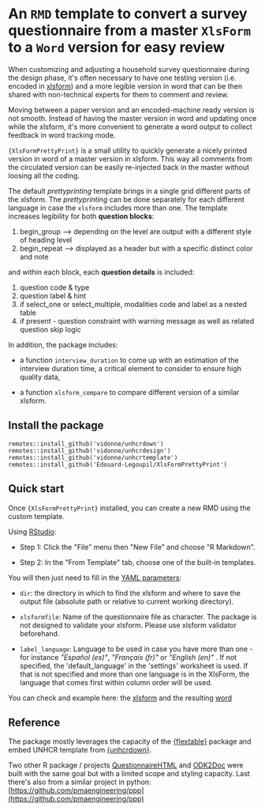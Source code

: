 
# An `RMD` template to convert a survey questionnaire from a master `XlsForm` to a `Word` version for easy review

When customizing and adjusting a household survey questionnaire during the design phase, it's often necessary to have one testing version (i.e. encoded in [xlsform](http://xlsform)) and a more legible version in word that can be then shared with non-technical experts for them to comment and review.

Moving between a paper version and an encoded-machine ready version is not smooth. Instead of having the master version in word and updating once while the xlsform, it's more convenient to generate a word output to collect feedback in word tracking mode.

`{XlsFormPrettyPrint}` is a small utility to quickly generate a nicely printed version in word of a master version in xlsform. This way all comments from the circulated version can be easily re-injected back in the master without loosing all the coding.

The default _prettyprinting_ template brings in a single grid different parts of the xlsform. The _prettyprinting_ can be done separately for each different language in case the `xlsform` includes more than one. The template increases legibility for both __question blocks__:

  1. begin_group --> depending on the level are output with a different style of heading level
  2. begin_repeat --> displayed as a header but with a specific distinct color and note

and within each block, each __question details__ is  included:  

  1. question code & type
  2. question label & hint
  3. if select_one or select_multiple, modalities code and label as a nested table
  4. if present - question constraint with warning message as well as related question skip logic

In addition, the package includes:

 * a function `interview_duration` to come up with an estimation of the interview duration time, a critical element to consider to ensure high quality data,
 
 * a function  `xlsform_compare` to compare different version of a similar xlsform.

## Install  the package

```
remotes::install_github('vidonne/unhcrdown')
remotes::install_github('vidonne/unhcrdesign')
remotes::install_github('vidonne/unhcrtemplate')
remotes::install_github('Edouard-Legoupil/XlsFormPrettyPrint')  
```

## Quick start

Once `{XlsFormPrettyPrint}` installed, you can create a new RMD using the custom template.

Using [RStudio](https://www.rstudio.com/):

 * Step 1: Click the "File" menu then "New File" and choose "R Markdown".

 * Step 2: In the "From Template" tab, choose one of the built-in templates.

You will then just need to fill in the [YAML parameters](https://rmarkdown.rstudio.com/lesson-6.html):

 *  `dir`:  the directory in which to find the xlsform and where to save the output file (absolute path or relative to current working directory).
 
 *  `xlsformfile`:  Name of the questionnaire file as character. The package is not designed to validate your xlsform. Please use xlsform validator beforehand.
    
 *  `label_language`:  Language to be used in case you have more than one - for instance _"Español (es)"_, _"Français (fr)"_ or _"English (en)"_ . If not specified, the 'default_language' in the 'settings' worksheet is used. If that is not specified and more than one language is in the XlsForm, the language that comes first within column order will be used. 
 
You can check and example here: the [xlsform](https://github.com/Edouard-Legoupil/XlsFormPrettyPrint/blob/master/inst/demo.xlsx?raw=true) and the resulting [word](https://github.com/Edouard-Legoupil/XlsFormPrettyPrint/blob/master/inst/skeleton.docx?raw=true)    

## Reference

The package mostly leverages the capacity of the [{flextable}](https://ardata-fr.github.io/flextable-book/layout.html) package and embed UNHCR template from [{unhcrdown}](https://vidonne.github.io/unhcrdown/).

Two other R package / projects [QuestionnaireHTML](https://github.com/hedibmustapha/QuestionnaireHTML) and [ODK2Doc](https://github.com/zaeendesouza/ODK2Doc) were built with the same goal but with a limited scope and styling capacity. Last there's also from a similar project in python: [https://github.com/pmaengineering/ppp](https://github.com/pmaengineering/ppp)




